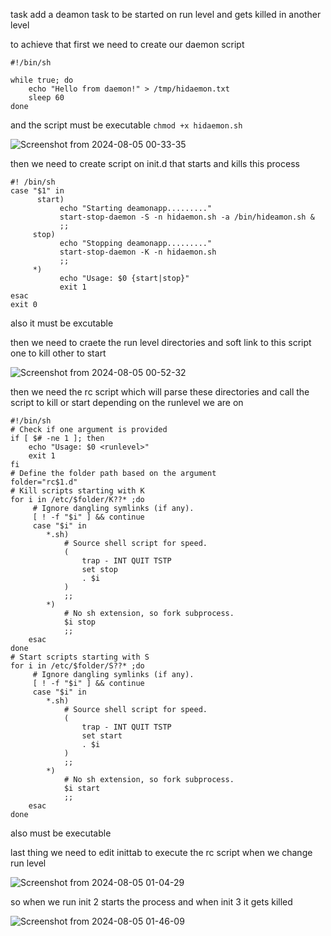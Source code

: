 task add a deamon task to be started on run level and gets killed in another level 

to achieve that first we need to create our daemon script 

```
#!/bin/sh

while true; do
    echo "Hello from daemon!" > /tmp/hidaemon.txt
    sleep 60
done

```

and the script must be executable `chmod +x hidaemon.sh`

![Screenshot from 2024-08-05 00-33-35](https://github.com/user-attachments/assets/6d7b41de-e9f3-4dcc-9999-3a1f54ba7663)

then we need to create script on init.d that starts and kills this process 

```
#! /bin/sh
case "$1" in
      start)
           echo "Starting deamonapp........."
           start-stop-daemon -S -n hidaemon.sh -a /bin/hideamon.sh &
           ;;
     stop)
           echo "Stopping deamonapp........."
           start-stop-daemon -K -n hidaemon.sh
           ;;
     *)
           echo "Usage: $0 {start|stop}"
           exit 1
esac
exit 0

```

also it must be excutable 

then we need to craete the run level directories and soft link to this script one to kill other to start 

![Screenshot from 2024-08-05 00-52-32](https://github.com/user-attachments/assets/73f5d3ec-6e5d-442e-830a-886d317818c3)

then we need the rc script which will parse these directories and call the script to kill or start depending on the runlevel we are on 

```
#!/bin/sh
# Check if one argument is provided
if [ $# -ne 1 ]; then
    echo "Usage: $0 <runlevel>"
    exit 1
fi
# Define the folder path based on the argument
folder="rc$1.d"
# Kill scripts starting with K
for i in /etc/$folder/K??* ;do
     # Ignore dangling symlinks (if any).
     [ ! -f "$i" ] && continue
     case "$i" in
        *.sh)
            # Source shell script for speed.
            (
                trap - INT QUIT TSTP
                set stop
                . $i
            )
            ;;
        *)
            # No sh extension, so fork subprocess.
            $i stop
            ;;
    esac
done
# Start scripts starting with S
for i in /etc/$folder/S??* ;do
     # Ignore dangling symlinks (if any).
     [ ! -f "$i" ] && continue
     case "$i" in
        *.sh)
            # Source shell script for speed.
            (
                trap - INT QUIT TSTP
                set start
                . $i
            )
            ;;
        *)
            # No sh extension, so fork subprocess.
            $i start
            ;;
    esac
done
```

 also must be executable 

 last thing we need to edit inittab to execute the rc script when we change run level 

 ![Screenshot from 2024-08-05 01-04-29](https://github.com/user-attachments/assets/2e886f5a-bb8f-47da-ac4f-b6e50c5a8e7c)

so when we run init 2 starts the process and when init 3 it gets killed  

![Screenshot from 2024-08-05 01-46-09](https://github.com/user-attachments/assets/36ea974c-0c13-4f18-bee1-9abb72107de3)

 

